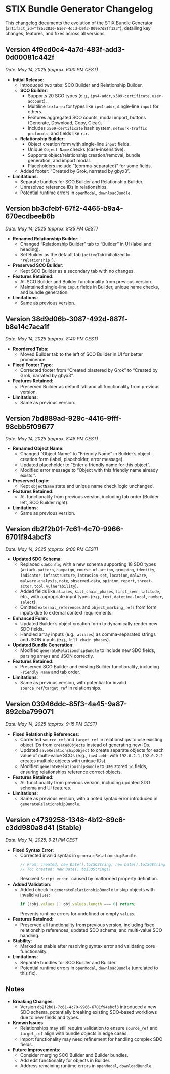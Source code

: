 # STIX Bundle Generator Changelog

This changelog documents the evolution of the STIX Bundle Generator (`artifact_id="f8b52830-61e7-4dcd-b9f3-809e7d8ff123"`), detailing key changes, features, and fixes across all versions.

## Version 4f9cd0c4-4a7d-483f-add3-0d00081c442f
*Date: May 14, 2025 (approx. 6:00 PM CEST)*

- **Initial Release**:
  - Introduced two tabs: SCO Builder and Relationship Builder.
  - **SCO Builder**:
    - Supports 20 SCO types (e.g., `ipv4-addr`, `x509-certificate`, `user-account`).
    - Multiline `textarea` for types like `ipv4-addr`, single-line `input` for others.
    - Features aggregated SCO counts, modal import, buttons (Generate, Download, Copy, Clear).
    - Includes `x509-certificate` hash system, `network-traffic` `protocols`, and fields like `rir`.
  - **Relationship Builder**:
    - Object creation form with single-line `input` fields.
    - Unique `Object Name` checks (case-insensitive).
    - Supports object/relationship creation/removal, bundle generation, and import modal.
    - Placeholders include “(comma-separated)” for some fields.
  - Added footer: “Created by Grok, narrated by gbyx3”.
- **Limitations**:
  - Separate bundles for SCO Builder and Relationship Builder.
  - Unresolved reference IDs in relationships.
  - Potential runtime errors in `openModal`, `downloadBundle`.

## Version bb3cfebf-67f2-4465-b9a4-670ecdbeeb6b
*Date: May 14, 2025 (approx. 8:35 PM CEST)*

- **Renamed Relationship Builder**:
  - Changed “Relationship Builder” tab to “Builder” in UI (label and heading).
  - Set Builder as the default tab (`activeTab` initialized to `'relationship'`).
- **Preserved SCO Builder**:
  - Kept SCO Builder as a secondary tab with no changes.
- **Features Retained**:
  - All SCO Builder and Builder functionality from previous version.
  - Maintained single-line `input` fields in Builder, unique name checks, and bundle generation.
- **Limitations**:
  - Same as previous version.

## Version 38d9d06b-3087-492d-887f-b8e14c7aca1f
*Date: May 14, 2025 (approx. 8:40 PM CEST)*

- **Reordered Tabs**:
  - Moved Builder tab to the left of SCO Builder in UI for better prominence.
- **Fixed Footer Typo**:
  - Corrected footer from “Created plastered by Grok” to “Created by Grok, narrated by gbyx3”.
- **Features Retained**:
  - Preserved Builder as default tab and all functionality from previous version.
- **Limitations**:
  - Same as previous version.

## Version 7bd889ad-929c-4416-9fff-98cbb5f09677
*Date: May 14, 2025 (approx. 8:48 PM CEST)*

- **Renamed Object Name**:
  - Changed “Object Name” to “Friendly Name” in Builder’s object creation form (label, placeholder, error message).
  - Updated placeholder to “Enter a friendly name for this object”.
  - Modified error message to “Object with this friendly name already exists.”.
- **Preserved Logic**:
  - Kept `objectName` state and unique name check logic unchanged.
- **Features Retained**:
  - All functionality from previous version, including tab order (Builder left, SCO Builder right).
- **Limitations**:
  - Same as previous version.

## Version db2f2b01-7c61-4c70-9966-6701f94abcf3
*Date: May 14, 2025 (approx. 9:00 PM CEST)*

- **Updated SDO Schema**:
  - Replaced `sdoConfig` with a new schema supporting 18 SDO types (`attack-pattern`, `campaign`, `course-of-action`, `grouping`, `identity`, `indicator`, `infrastructure`, `intrusion-set`, `location`, `malware`, `malware-analysis`, `note`, `observed-data`, `opinion`, `report`, `threat-actor`, `tool`, `vulnerability`).
  - Added fields like `aliases`, `kill_chain_phases`, `first_seen`, `latitude`, etc., with appropriate input types (e.g., `text`, `datetime-local`, `number`, `select`).
  - Omitted `external_references` and `object_marking_refs` from form inputs due to external context requirements.
- **Enhanced Form**:
  - Updated Builder’s object creation form to dynamically render new SDO fields.
  - Handled array inputs (e.g., `aliases`) as comma-separated strings and JSON inputs (e.g., `kill_chain_phases`).
- **Updated Bundle Generation**:
  - Modified `generateRelationshipBundle` to include new SDO fields, parsing arrays and JSON correctly.
- **Features Retained**:
  - Preserved SCO Builder and existing Builder functionality, including `Friendly Name` and tab order.
- **Limitations**:
  - Same as previous version, with potential for invalid `source_ref`/`target_ref` in relationships.

## Version 03946ddc-85f3-4a45-9a87-892cba799071
*Date: May 14, 2025 (approx. 9:15 PM CEST)*

- **Fixed Relationship References**:
  - Corrected `source_ref` and `target_ref` in relationships to use existing object IDs from `createdObjects` instead of generating new IDs.
  - Updated `saveRelationshipObject` to create separate objects for each value of multi-value SCOs (e.g., `ipv4-addr` with `192.0.2.1,192.0.2.2` creates multiple objects with unique IDs).
  - Modified `generateRelationshipBundle` to use stored `id` fields, ensuring relationships reference correct objects.
- **Features Retained**:
  - All functionality from previous version, including updated SDO schema and UI features.
- **Limitations**:
  - Same as previous version, with a noted syntax error introduced in `generateRelationshipBundle`.

## Version c4739258-1348-4b12-89c6-c3dd980a8d41 (Stable)
*Date: May 14, 2025, 9:21 PM CEST*

- **Fixed Syntax Error**:
  - Corrected invalid syntax in `generateRelationshipBundle`:
    ```javascript
    // From: created: new Date().toISOString: new Date().toISOString()
    // To: created: new Date().toISOString()
    ```
    Resolved `Script error.` caused by malformed property definition.
- **Added Validation**:
  - Added check in `generateRelationshipBundle` to skip objects with invalid `values`:
    ```javascript
    if (!obj.values || obj.values.length === 0) return;
    ```
    Prevents runtime errors for undefined or empty `values`.
- **Features Retained**:
  - Preserved all functionality from previous version, including fixed relationship references, updated SDO schema, and multi-value SCO handling.
- **Stability**:
  - Marked as stable after resolving syntax error and validating core functionality.
- **Limitations**:
  - Separate bundles for SCO Builder and Builder.
  - Potential runtime errors in `openModal`, `downloadBundle` (unrelated to this fix).

## Notes
- **Breaking Changes**:
  - Version `db2f2b01-7c61-4c70-9966-6701f94abcf3` introduced a new SDO schema, potentially breaking existing SDO-based workflows due to new fields and types.
- **Known Issues**:
  - Relationships may still require validation to ensure `source_ref` and `target_ref` align with bundle objects in edge cases.
  - Import functionality may need refinement for handling complex SDO fields.
- **Future Improvements**:
  - Consider merging SCO Builder and Builder bundles.
  - Add edit functionality for objects in Builder.
  - Address remaining runtime errors in `openModal`, `downloadBundle`.